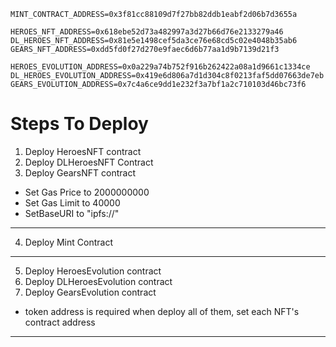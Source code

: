 ```
MINT_CONTRACT_ADDRESS=0x3f81cc88109d7f27bb82ddb1eabf2d06b7d3655a

HEROES_NFT_ADDRESS=0x618ebe52d73a482997a3d27b66d76e2133279a46
DL_HEROES_NFT_ADDRESS=0x81e5e1498cef5da3ce76e68cd5c02e4048b35ab6
GEARS_NFT_ADDRESS=0xdd5fd0f27d270e9faec6d6b77aa1d9b7139d21f3

HEROES_EVOLUTION_ADDRESS=0x0a229a74b752f916b262422a08a1d9661c1334ce
DL_HEROES_EVOLUTION_ADDRESS=0x419e6d806a7d1d304c8f0213faf5dd07663de7eb
GEARS_EVOLUTION_ADDRESS=0x7c4a6ce9dd1e232f3a7bf1a2c710103d46bc73f6
```

# Steps To Deploy

1. Deploy HeroesNFT contract
2. Deploy DLHeroesNFT Contract
3. Deploy GearsNFT contract

* Set Gas Price to 2000000000
* Set Gas Limit to 40000
* SetBaseURI to "ipfs://"


***
4. Deploy Mint Contract
***
5. Deploy HeroesEvolution contract
6. Deploy DLHeroesEvolution contract
7. Deploy GearsEvolution contract
* token address is required when deploy all of them, set each NFT's contract address

***